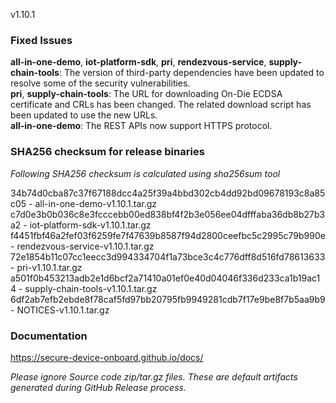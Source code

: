 v1.10.1

### Fixed Issues

**all-in-one-demo**, **iot-platform-sdk**, **pri**, **rendezvous-service**, **supply-chain-tools**: The version of third-party dependencies have been updated to resolve some of the security vulnerabilities.  
**pri**, **supply-chain-tools**: The URL for downloading On-Die ECDSA certificate and CRLs has been changed. The related download script has been updated to use the new URLs.  
**all-in-one-demo**: The REST APIs now support HTTPS protocol.  

### SHA256 checksum for release binaries

*Following SHA256 checksum is calculated using sha256sum tool*  

34b74d0cba87c37f67188dcc4a25f39a4bbd302cb4dd92bd09678193c8a85c05 - all-in-one-demo-v1.10.1.tar.gz  
c7d0e3b0b036c8e3fcccebb00ed838bf4f2b3e056ee04dfffaba36db8b27b3a2 - iot-platform-sdk-v1.10.1.tar.gz  
f4451fbf46a2fef03f6259fe7f47639b8587f94d2800ceefbc5c2995c79b990e - rendezvous-service-v1.10.1.tar.gz  
72e1854b11c07cc1eecc3d994334704f1a73bce3c4c776dff8d516fd78613633 - pri-v1.10.1.tar.gz  
a501f0b453213adb2e1d6bcf2a71410a01ef0e40d04046f336d233ca1b19ac14 - supply-chain-tools-v1.10.1.tar.gz  
6df2ab7efb2ebde8f78caf5fd97bb20795fb9949281cdb7f17e9be8f7b5aa9b9 - NOTICES-v1.10.1.tar.gz  

### Documentation

https://secure-device-onboard.github.io/docs/  

*Please ignore Source code zip/tar.gz files. These are default artifacts generated during GitHub Release process.*  
